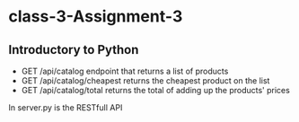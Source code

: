 # class-3-Assignment-3
## Introductory to Python

- GET /api/catalog endpoint that returns a list of products
- GET /api/catalog/cheapest returns the cheapest product on the list
- GET /api/catalog/total returns the total of adding up the products' prices

In server.py is the RESTfull API
